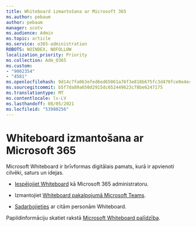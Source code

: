 ```yaml
---
title: Whiteboard izmantošana ar Microsoft 365
ms.author: pebaum
author: pebaum
manager: scotv
ms.audience: Admin
ms.topic: article
ms.service: o365-administration
ROBOTS: NOINDEX, NOFOLLOW
localization_priority: Priority
ms.collection: Adm_O365
ms.custom:
- "9002354"
- "4581"
ms.openlocfilehash: 9d14c7fa063efed6ed65061a76f3e818b675fc3d470fce0e4ecc9fb5aa247a30
ms.sourcegitcommit: b5f7da89a650d2915dc652449623c78be6247175
ms.translationtype: MT
ms.contentlocale: lv-LV
ms.lasthandoff: 08/05/2021
ms.locfileid: "53980256"
---
```

# <a name="use-whiteboard-with-microsoft-365"></a>Whiteboard izmantošana ar Microsoft 365

Microsoft Whiteboard ir brīvformas digitālais pamats, kurā ir apvienoti cilvēki, saturs un idejas. 

- [Iespējojiet Whiteboard](https://support.office.com/article/d236aef8-fcdf-4b5e-b5d7-7f157461e920#bkmk_07) kā Microsoft 365 administratoru. 

- Izmantojiet [Whiteboard pakalpojumā Microsoft Teams](https://support.microsoft.com/office/7a6e7218-e9dc-4ccc-89aa-b1a0bb9c31ee). 

- [Sadarbojieties](https://support.office.com/article/d236aef8-fcdf-4b5e-b5d7-7f157461e920#bkmk_27) ar citām personām Whiteboard. 

Papildinformāciju skatiet rakstā [Microsoft Whiteboard palīdzība](https://support.office.com/article/d236aef8-fcdf-4b5e-b5d7-7f157461e920). 
